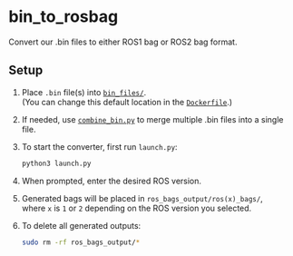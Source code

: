 # bin_to_rosbag
Convert our .bin files to either ROS1 bag or ROS2 bag format.

## Setup
1. Place `.bin` file(s) into [`bin_files/`](./bin_files/).  
   (You can change this default location in the [`Dockerfile`](./Dockerfile).)
2. If needed, use [`combine_bin.py`](./src/combine_bin.py) to merge multiple .bin files into a single file.
3. To start the converter, first run `launch.py`:

   ```bash
   python3 launch.py
   ```
4. When prompted, enter the desired ROS version.
5. Generated bags will be placed in `ros_bags_output/ros(x)_bags/`,  
   where `x` is `1` or `2` depending on the ROS version you selected.
6. To delete all generated outputs:
   ```bash
   sudo rm -rf ros_bags_output/*
   ```